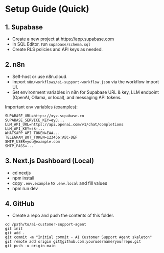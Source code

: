 # Setup Guide (Quick)

## 1. Supabase
- Create a new project at https://app.supabase.com
- In SQL Editor, run `supabase/schema.sql`
- Create RLS policies and API keys as needed.

## 2. n8n
- Self-host or use n8n.cloud.
- Import `n8n/workflows/ai-support-workflow.json` via the workflow import UI.
- Set environment variables in n8n for Supabase URL & key, LLM endpoint (OpenAI, Ollama, or local), and messaging API tokens.

Important env variables (examples):
```
SUPABASE_URL=https://xyz.supabase.co
SUPABASE_SERVICE_KEY=eyJ...
LLM_API_URL=https://api.openai.com/v1/chat/completions
LLM_API_KEY=sk-...
WHATSAPP_API_TOKEN=EAA...
TELEGRAM_BOT_TOKEN=123456:ABC-DEF
SMTP_USER=you@example.com
SMTP_PASS=...
```

## 3. Next.js Dashboard (Local)
- cd nextjs
- npm install
- copy `.env.example` to `.env.local` and fill values
- npm run dev

## 4. GitHub
- Create a repo and push the contents of this folder.
```
cd /path/to/ai-customer-support-agent
git init
git add .
git commit -m "Initial commit - AI Customer Support Agent skeleton"
git remote add origin git@github.com:yourusername/yourrepo.git
git push -u origin main
```

